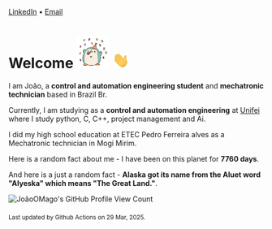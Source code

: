 [LinkedIn](https://www.linkedin.com/in/joão-pedro-gozzoli-b95641301/) &bull;
[Email](joaopedrogozzoli@gmail.com)

# Welcome <img src="happy.gif" height="64px" /> <img src="wave.gif" height="32px" />

I am João, a  **control and automation engineering student** and **mechatronic technician** based in Brazil Br.

Currently, I am studying as a **control and automation engineering** at [Unifei](https://unifei.edu.br) where I study python, C, C++, project management and Ai.

I did my high school education at ETEC Pedro Ferreira alves as a Mechatronic technician in Mogi Mirim.

Here is a random fact about me - I have been on this planet for **7760 days**.

And here is a just a random fact -  **Alaska got its name from the Aluet word "Alyeska" which means "The Great Land."**.

![JoãoOMago's GitHub Profile View Count](https://komarev.com/ghpvc/?username=JoaoOMago)

<sub>Last updated by Github Actions on 29 Mar, 2025.</sub>
